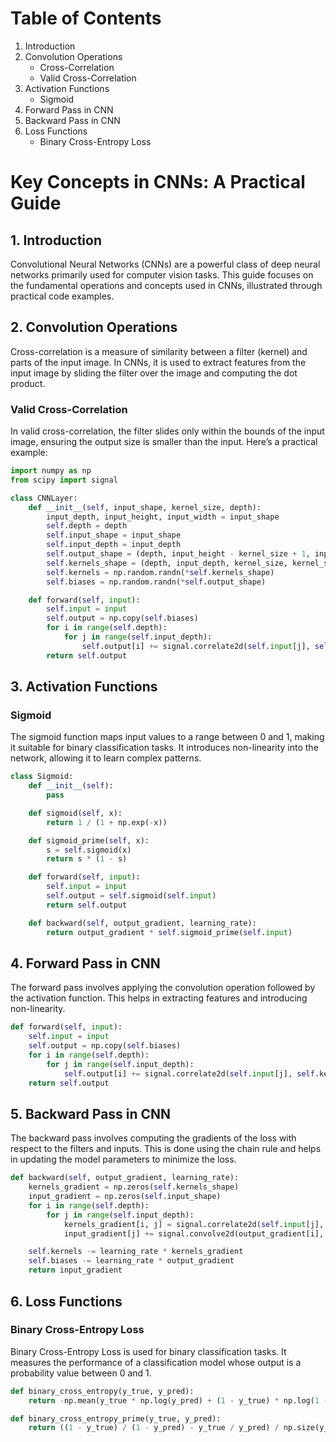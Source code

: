# Table of Contents

1. Introduction
2. Convolution Operations
    - Cross-Correlation
    - Valid Cross-Correlation
3. Activation Functions
    - Sigmoid
4. Forward Pass in CNN
5. Backward Pass in CNN
6. Loss Functions
    - Binary Cross-Entropy Loss

# Key Concepts in CNNs: A Practical Guide

## 1. Introduction
Convolutional Neural Networks (CNNs) are a powerful class of deep neural networks primarily used for computer vision tasks. This guide focuses on the fundamental operations and concepts used in CNNs, illustrated through practical code examples.

## 2. Convolution Operations
Cross-correlation is a measure of similarity between a filter (kernel) and parts of the input image. In CNNs, it is used to extract features from the input image by sliding the filter over the image and computing the dot product.

### Valid Cross-Correlation
In valid cross-correlation, the filter slides only within the bounds of the input image, ensuring the output size is smaller than the input. Here’s a practical example:

```python
import numpy as np
from scipy import signal

class CNNLayer:
    def __init__(self, input_shape, kernel_size, depth):
        input_depth, input_height, input_width = input_shape
        self.depth = depth
        self.input_shape = input_shape
        self.input_depth = input_depth
        self.output_shape = (depth, input_height - kernel_size + 1, input_width - kernel_size + 1)
        self.kernels_shape = (depth, input_depth, kernel_size, kernel_size)
        self.kernels = np.random.randn(*self.kernels_shape)
        self.biases = np.random.randn(*self.output_shape)

    def forward(self, input):
        self.input = input
        self.output = np.copy(self.biases)
        for i in range(self.depth):
            for j in range(self.input_depth):
                self.output[i] += signal.correlate2d(self.input[j], self.kernels[i, j], "valid")
        return self.output
```
## 3. Activation Functions

### Sigmoid
The sigmoid function maps input values to a range between 0 and 1, making it suitable for binary classification tasks. It introduces non-linearity into the network, allowing it to learn complex patterns.

```python
class Sigmoid:
    def __init__(self):
        pass

    def sigmoid(self, x):
        return 1 / (1 + np.exp(-x))

    def sigmoid_prime(self, x):
        s = self.sigmoid(x)
        return s * (1 - s)

    def forward(self, input):
        self.input = input
        self.output = self.sigmoid(self.input)
        return self.output

    def backward(self, output_gradient, learning_rate):
        return output_gradient * self.sigmoid_prime(self.input)

```

## 4. Forward Pass in CNN
The forward pass involves applying the convolution operation followed by the activation function. This helps in extracting features and introducing non-linearity.

```python
def forward(self, input):
    self.input = input
    self.output = np.copy(self.biases)
    for i in range(self.depth):
        for j in range(self.input_depth):
            self.output[i] += signal.correlate2d(self.input[j], self.kernels[i, j], "valid")
    return self.output
```

## 5. Backward Pass in CNN
The backward pass involves computing the gradients of the loss with respect to the filters and inputs. This is done using the chain rule and helps in updating the model parameters to minimize the loss.

```python
def backward(self, output_gradient, learning_rate):
    kernels_gradient = np.zeros(self.kernels_shape)
    input_gradient = np.zeros(self.input_shape)
    for i in range(self.depth):
        for j in range(self.input_depth):
            kernels_gradient[i, j] = signal.correlate2d(self.input[j], output_gradient[i], "valid")
            input_gradient[j] += signal.convolve2d(output_gradient[i], self.kernels[i, j], "full")

    self.kernels -= learning_rate * kernels_gradient
    self.biases -= learning_rate * output_gradient
    return input_gradient
```

## 6. Loss Functions

### Binary Cross-Entropy Loss
Binary Cross-Entropy Loss is used for binary classification tasks. It measures the performance of a classification model whose output is a probability value between 0 and 1.

```python
def binary_cross_entropy(y_true, y_pred):
    return -np.mean(y_true * np.log(y_pred) + (1 - y_true) * np.log(1 - y_pred))

def binary_cross_entropy_prime(y_true, y_pred):
    return ((1 - y_true) / (1 - y_pred) - y_true / y_pred) / np.size(y_true)

```





